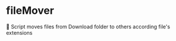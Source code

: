 # fileMover
:file_folder: Script moves files from Download folder to others according file's extensions
